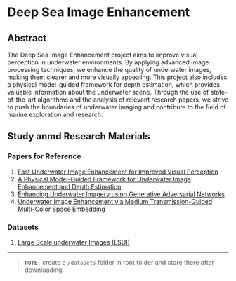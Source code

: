 # Deep Sea Image Enhancement

## Abstract

The Deep Sea Image Enhancement project aims to improve visual perception in underwater environments. By applying advanced image processing techniques, we enhance the quality of underwater images, making them clearer and more visually appealing. This project also includes a physical model-guided framework for depth estimation, which provides valuable information about the underwater scene. Through the use of state-of-the-art algorithms and the analysis of relevant research papers, we strive to push the boundaries of underwater imaging and contribute to the field of marine exploration and research.

## Study anmd Research Materials

### Papers for Reference

1. [Fast Underwater Image Enhancement for Improved Visual Perception](./material/1903.09766v3.pdf)
2. [A Physical Model-Guided Framework for Underwater Image Enhancement and Depth Estimation](./material/2407.04230.pdf)
3. [Enhancing Underwater Imagery using Generative Adversarial Networks](./material/1801.04011v1.pdf)
4. [Underwater Image Enhancement via Medium
Transmission-Guided Multi-Color Space Embedding](./material/2104.13015v1.pdf)

### Datasets

1. [Large Scale underwater Images (LSUI)](https://drive.google.com/file/d/10gD4s12uJxCHcuFdX9Khkv37zzBwNFbL/view)

----

> **`NOTE:`** create a `/datasets` folder in root folder and store there after downloading.
